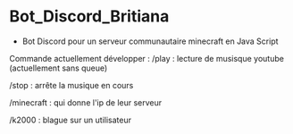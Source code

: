 # Bot_Discord_Britiana
- Bot Discord pour un serveur communautaire minecraft en Java Script

Commande actuellement développer :
/play : lecture de musisque youtube (actuellement sans queue)

/stop : arrête la musique en cours

/minecraft : qui donne l'ip de leur serveur

/k2000 : blague sur un utilisateur
